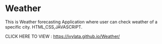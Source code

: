 # Weather

This is Weather forecasting Application where user can check weather of a specific city.
HTML,CSS,JAVASCRIPT.

CLICK HERE TO VIEW : https://ivylata.github.io/Weather/
